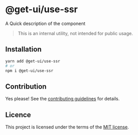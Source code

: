 # @get-ui/use-ssr

A Quick description of the component

> This is an internal utility, not intended for public usage.

## Installation

```sh
yarn add @get-ui/use-ssr
# or
npm i @get-ui/use-ssr
```

## Contribution

Yes please! See the
[contributing guidelines](https://github.com/get-ui/nextui/blob/master/CONTRIBUTING.md)
for details.

## Licence

This project is licensed under the terms of the
[MIT license](https://github.com/get-ui/nextui/blob/master/LICENSE).
